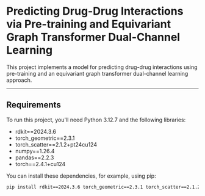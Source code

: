 # Predicting Drug-Drug Interactions via Pre-training and Equivariant Graph Transformer Dual-Channel Learning

This project implements a model for predicting drug-drug interactions using pre-training and an equivariant graph transformer dual-channel learning approach.

---

## Requirements

To run this project, you'll need Python 3.12.7 and the following libraries:

* rdkit==2024.3.6
* torch_geometric==2.3.1
* torch_scatter==2.1.2+pt24cu124
* numpy==1.26.4
* pandas==2.2.3
* torch==2.4.1+cu124

You can install these dependencies, for example, using pip:
```bash
pip install rdkit==2024.3.6 torch_geometric==2.3.1 torch_scatter==2.1.2+pt24cu124 numpy==1.26.4 pandas==2.2.3 torch==2.4.1+cu124
